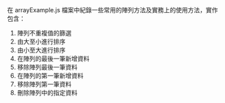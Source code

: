 在 arrayExample.js 檔案中紀錄一些常用的陣列方法及實務上的使用方法，實作包含：

1. 陣列不重複值的篩選
2. 由大至小進行排序
3. 由小至大進行排序
4. 在陣列的最後一筆新增資料
5. 移除陣列最後一筆資料
6. 在陣列的第一筆新增資料
7. 移除陣列第一筆資料
8. 刪除陣列中的指定資料